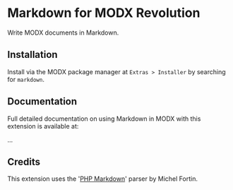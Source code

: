Markdown for MODX Revolution
============================

Write MODX documents in Markdown. 

## Installation

Install via the MODX package manager at ```Extras > Installer``` by searching
for ```markdown```.

## Documentation

Full detailed documentation on using Markdown in MODX with this extension is 
available at: <URL>

...

## Credits

This extension uses the 
'[PHP Markdown](http://michelf.ca/projects/php-markdown/)' parser by 
Michel Fortin.
